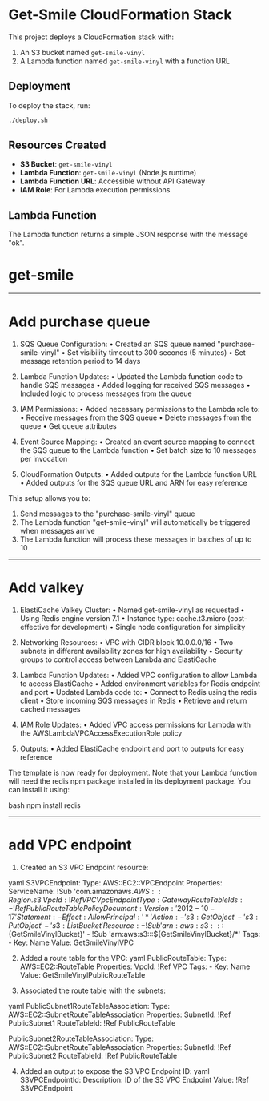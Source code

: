 # Get-Smile CloudFormation Stack

This project deploys a CloudFormation stack with:
1. An S3 bucket named `get-smile-vinyl`
2. A Lambda function named `get-smile-vinyl` with a function URL

## Deployment

To deploy the stack, run:

```bash
./deploy.sh
```

## Resources Created

- **S3 Bucket**: `get-smile-vinyl`
- **Lambda Function**: `get-smile-vinyl` (Node.js runtime)
- **Lambda Function URL**: Accessible without API Gateway
- **IAM Role**: For Lambda execution permissions

## Lambda Function

The Lambda function returns a simple JSON response with the message "ok".
# get-smile

----

# Add purchase queue

1. SQS Queue Configuration:
   • Created an SQS queue named "purchase-smile-vinyl"
   • Set visibility timeout to 300 seconds (5 minutes)
   • Set message retention period to 14 days

2. Lambda Function Updates:
   • Updated the Lambda function code to handle SQS messages
   • Added logging for received SQS messages
   • Included logic to process messages from the queue

3. IAM Permissions:
   • Added necessary permissions to the Lambda role to:
     • Receive messages from the SQS queue
     • Delete messages from the queue
     • Get queue attributes

4. Event Source Mapping:
   • Created an event source mapping to connect the SQS queue to the Lambda function
   • Set batch size to 10 messages per invocation

5. CloudFormation Outputs:
   • Added outputs for the Lambda function URL
   • Added outputs for the SQS queue URL and ARN for easy reference

This setup allows you to:
1. Send messages to the "purchase-smile-vinyl" queue
2. The Lambda function "get-smile-vinyl" will automatically be triggered when messages arrive
3. The Lambda function will process these messages in batches of up to 10

----

# Add valkey

1. ElastiCache Valkey Cluster:
   • Named get-smile-vinyl as requested
   • Using Redis engine version 7.1
   • Instance type: cache.t3.micro (cost-effective for development)
   • Single node configuration for simplicity

2. Networking Resources:
   • VPC with CIDR block 10.0.0.0/16
   • Two subnets in different availability zones for high availability
   • Security groups to control access between Lambda and ElastiCache

3. Lambda Function Updates:
   • Added VPC configuration to allow Lambda to access ElastiCache
   • Added environment variables for Redis endpoint and port
   • Updated Lambda code to:
     • Connect to Redis using the redis client
     • Store incoming SQS messages in Redis
     • Retrieve and return cached messages

4. IAM Role Updates:
   • Added VPC access permissions for Lambda with the AWSLambdaVPCAccessExecutionRole policy

5. Outputs:
   • Added ElastiCache endpoint and port to outputs for easy reference

The template is now ready for deployment. Note that your Lambda function will need the redis npm package installed in its deployment package. You can install it using:

bash
npm install redis

----

# add VPC endpoint

1. Created an S3 VPC Endpoint resource:

yaml
   S3VPCEndpoint:
     Type: AWS::EC2::VPCEndpoint
     Properties:
       ServiceName: !Sub 'com.amazonaws.${AWS::Region}.s3'
       VpcId: !Ref VPC
       VpcEndpointType: Gateway
       RouteTableIds:
         - !Ref PublicRouteTable
       PolicyDocument:
         Version: '2012-10-17'
         Statement:
           - Effect: Allow
             Principal: '*'
             Action:
               - 's3:GetObject'
               - 's3:PutObject'
               - 's3:ListBucket'
             Resource:
               - !Sub 'arn:aws:s3:::${GetSmileVinylBucket}'
               - !Sub 'arn:aws:s3:::${GetSmileVinylBucket}/*'
       Tags:
         - Key: Name
           Value: GetSmileVinylVPC



2. Added a route table for the VPC:
  yaml
   PublicRouteTable:
     Type: AWS::EC2::RouteTable
     Properties:
       VpcId: !Ref VPC
       Tags:
         - Key: Name
           Value: GetSmileVinylPublicRouteTable


3. Associated the route table with the subnets:

yaml
   PublicSubnet1RouteTableAssociation:
     Type: AWS::EC2::SubnetRouteTableAssociation
     Properties:
       SubnetId: !Ref PublicSubnet1
       RouteTableId: !Ref PublicRouteTable

   PublicSubnet2RouteTableAssociation:
     Type: AWS::EC2::SubnetRouteTableAssociation
     Properties:
       SubnetId: !Ref PublicSubnet2
       RouteTableId: !Ref PublicRouteTable



4. Added an output to expose the S3 VPC Endpoint ID:
  yaml
   S3VPCEndpointId:
     Description: ID of the S3 VPC Endpoint
     Value: !Ref S3VPCEndpoint